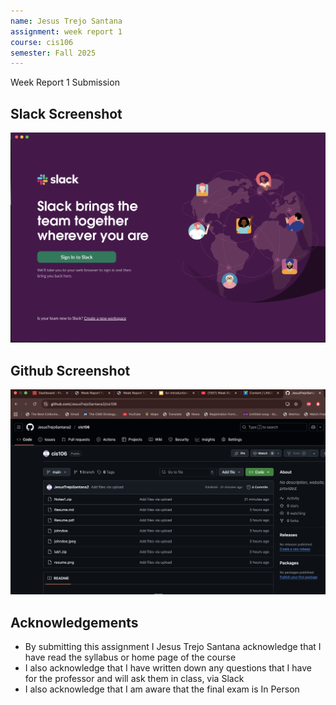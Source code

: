 ```yaml
---
name: Jesus Trejo Santana
assignment: week report 1
course: cis106
semester: Fall 2025
---
```


Week Report 1 Submission

## Slack Screenshot
![Slack screenshot](Slack.png)

## Github Screenshot
![GitHub Screenshot](Github.png)

## Acknowledgements
* By submitting this assignment I Jesus Trejo Santana acknowledge that I have read the syllabus or home page of the course
* I also acknowledge that I have written down any questions that I have for the professor and will ask them in class, via Slack 
* I also acknowledge that I am aware that the final exam is In Person
